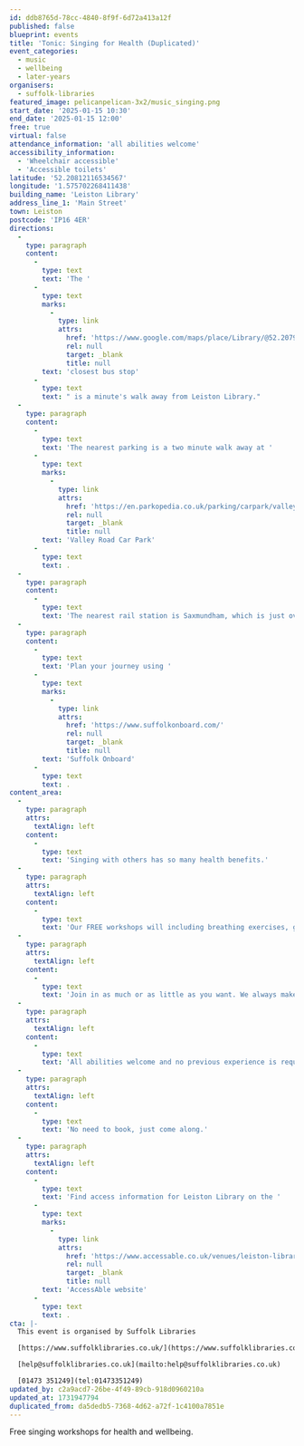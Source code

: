 ```yaml
---
id: ddb8765d-78cc-4840-8f9f-6d72a413a12f
published: false
blueprint: events
title: 'Tonic: Singing for Health (Duplicated)'
event_categories:
  - music
  - wellbeing
  - later-years
organisers:
  - suffolk-libraries
featured_image: pelicanpelican-3x2/music_singing.png
start_date: '2025-01-15 10:30'
end_date: '2025-01-15 12:00'
free: true
virtual: false
attendance_information: 'all abilities welcome'
accessibility_information:
  - 'Wheelchair accessible'
  - 'Accessible toilets'
latitude: '52.20812116534567'
longitude: '1.575702268411438'
building_name: 'Leiston Library'
address_line_1: 'Main Street'
town: Leiston
postcode: 'IP16 4ER'
directions:
  -
    type: paragraph
    content:
      -
        type: text
        text: 'The '
      -
        type: text
        marks:
          -
            type: link
            attrs:
              href: 'https://www.google.com/maps/place/Library/@52.2079121,1.5733811,17z/data=!4m23!1m16!4m15!1m6!1m2!1s0x47da278e1cfbb7ff:0x429b70d5ba6b4229!2sLeiston+Library,+Main+St,+Leiston+IP16+4ER!2m2!1d1.5757318!2d52.2079715!1m6!1m2!1s0x47da2791fcd57d0f:0x7d56b03d0703a3db!2sLibrary,+Leiston+IP16+4ER!2m2!1d1.575931!2d52.207973!3e2!3m5!1s0x47da2791fcd57d0f:0x7d56b03d0703a3db!8m2!3d52.207973!4d1.575931!16s%2Fg%2F1q67c2ppf?entry=ttu&g_ep=EgoyMDI0MTExMy4xIKXMDSoASAFQAw%3D%3D'
              rel: null
              target: _blank
              title: null
        text: 'closest bus stop'
      -
        type: text
        text: " is a minute's walk away from Leiston Library."
  -
    type: paragraph
    content:
      -
        type: text
        text: 'The nearest parking is a two minute walk away at '
      -
        type: text
        marks:
          -
            type: link
            attrs:
              href: 'https://en.parkopedia.co.uk/parking/carpark/valley_road/ip16/leiston/?arriving=202411181700&leaving=202411181900'
              rel: null
              target: _blank
              title: null
        text: 'Valley Road Car Park'
      -
        type: text
        text: .
  -
    type: paragraph
    content:
      -
        type: text
        text: 'The nearest rail station is Saxmundham, which is just over four miles away. This is on the Lowestoft to Ipswich line, via Beccles. '
  -
    type: paragraph
    content:
      -
        type: text
        text: 'Plan your journey using '
      -
        type: text
        marks:
          -
            type: link
            attrs:
              href: 'https://www.suffolkonboard.com/'
              rel: null
              target: _blank
              title: null
        text: 'Suffolk Onboard'
      -
        type: text
        text: .
content_area:
  -
    type: paragraph
    attrs:
      textAlign: left
    content:
      -
        type: text
        text: 'Singing with others has so many health benefits.'
  -
    type: paragraph
    attrs:
      textAlign: left
    content:
      -
        type: text
        text: 'Our FREE workshops will including breathing exercises, gentle vocal warm ups, and a range of songs.'
  -
    type: paragraph
    attrs:
      textAlign: left
    content:
      -
        type: text
        text: 'Join in as much or as little as you want. We always make time for a chat and free hot drink too.'
  -
    type: paragraph
    attrs:
      textAlign: left
    content:
      -
        type: text
        text: 'All abilities welcome and no previous experience is required.'
  -
    type: paragraph
    attrs:
      textAlign: left
    content:
      -
        type: text
        text: 'No need to book, just come along.'
  -
    type: paragraph
    attrs:
      textAlign: left
    content:
      -
        type: text
        text: 'Find access information for Leiston Library on the '
      -
        type: text
        marks:
          -
            type: link
            attrs:
              href: 'https://www.accessable.co.uk/venues/leiston-library'
              rel: null
              target: _blank
              title: null
        text: 'AccessAble website'
      -
        type: text
        text: .
cta: |-
  This event is organised by Suffolk Libraries

  [https://www.suffolklibraries.co.uk/](https://www.suffolklibraries.co.uk/) 

  [help@suffolklibraries.co.uk](mailto:help@suffolklibraries.co.uk)

  [01473 351249](tel:01473351249)
updated_by: c2a9acd7-26be-4f49-89cb-918d0960210a
updated_at: 1731947794
duplicated_from: da5dedb5-7368-4d62-a72f-1c4100a7851e
---
```

Free singing workshops for health and wellbeing.